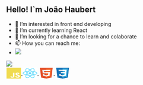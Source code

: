 ## Hello! I`m João Haubert

- 👀 I’m interested in front end developing
- 🌱 I’m currently learning React
- 💞️ I’m looking for a chance to learn and colaborate
- 📫 How you can reach me: 
- <a href="https://www.linkedin.com/in/jo%C3%A3o-haubert-467058192/" target="_blank"><img src="https://img.shields.io/badge/-LinkedIn-%230077B5?style=for-the-badge&logo=linkedin&logoColor=white" target="_blank"></a>


<div align="left">
  <a href="https://github.com/JoaoHaubert">
  <img height="150em" src="https://github-readme-stats.vercel.app/api/top-langs/?username=JoaoHaubert&layout=compact&langs_count=7&theme=blue"/>
</div>
  
  <img align="center" alt="Joao-Js" height="30" width="40" src="https://raw.githubusercontent.com/devicons/devicon/master/icons/javascript/javascript-plain.svg">
  <img align="center" alt="Joao-React" height="30" width="40" src="https://raw.githubusercontent.com/devicons/devicon/master/icons/react/react-original.svg">
  <img align="center" alt="Joao-HTML" height="30" width="40" src="https://raw.githubusercontent.com/devicons/devicon/master/icons/html5/html5-original.svg">
  <img align="center" alt="Joao-CSS" height="30" width="40" src="https://raw.githubusercontent.com/devicons/devicon/master/icons/css3/css3-original.svg">
